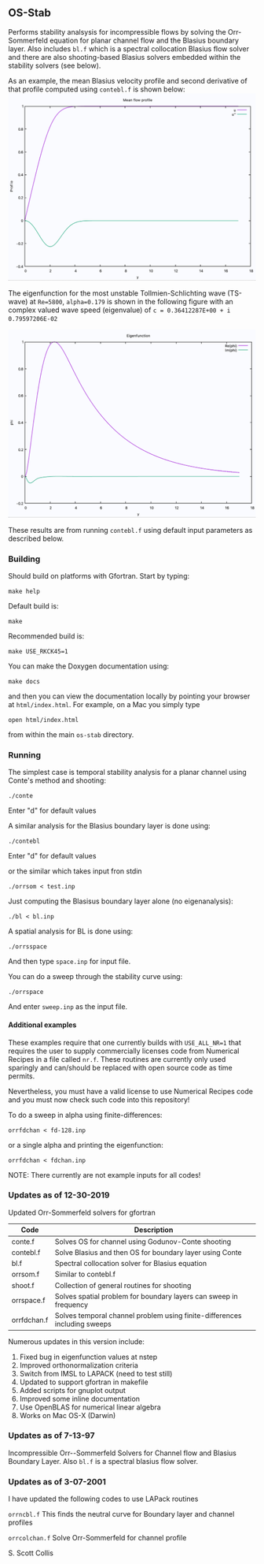 ## OS-Stab

Performs stability analsysis for incompressible flows by solving the Orr-Sommerfeld equation 
for planar channel flow and the Blasius boundary layer.  Also includes `bl.f` which is a 
spectral collocation Blasius flow solver and there are also shooting-based Blasius solvers
embedded within the stability solvers (see below).

As an example, the mean Blasius velocity profile and second derivative of that profile computed
using `contebl.f` is shown below:
![Mean Profile](https://github.com/sscollis/os-stab/blob/master/images/mean.png)

The eigenfunction for the most unstable Tollmien-Schlichting wave (TS-wave) at `Re=5800`, 
`alpha=0.179` is shown in the following figure with an complex valued wave speed 
(eigenvalue) of `c = 0.36412287E+00 + i 0.79597206E-02`

![Eigenfunction](https://github.com/sscollis/os-stab/blob/master/images/phi.png)

These results are from running `contebl.f` using default input parameters as described below.

### Building

Should build on platforms with Gfortran.  Start by typing:

    make help

Default build is:

    make 

Recommended build is:

    make USE_RKCK45=1

You can make the Doxygen documentation using:

    make docs

and then you can view the documentation locally by pointing your browser at
`html/index.html`. For example, on a Mac you simply type

    open html/index.html

from within the main `os-stab` directory.

### Running

The simplest case is temporal stability analysis for a planar channel using
Conte's method and shooting:

    ./conte

Enter "d" for default values 

A similar analysis for the Blasius boundary layer is done using:

    ./contebl

Enter "d" for default values 

or the similar which takes input fron stdin

    ./orrsom < test.inp

Just computing the Blasisus boundary layer alone (no eigenanalysis):

    ./bl < bl.inp

A spatial analysis for BL is done using:

    ./orrsspace 

And then type `space.inp` for input file.

You can do a sweep through the stability curve using:

    ./orrspace

And enter `sweep.inp` as the input file.

#### Additional examples

These examples require that one currently builds with `USE_ALL_NR=1` that 
requires the user to supply commercially licenses code from Numerical Recipes
in a file called `nr.f`.  These routines are currently only used sparingly and
can/should be replaced with open source code as time permits. 

Nevertheless, you must have a valid license to use Numerical Recipes code
and you must now check such code into this repository!

To do a sweep in alpha using finite-differences:

    orrfdchan < fd-128.inp

or a single alpha and printing the eigenfunction:

    orrfdchan < fdchan.inp

NOTE:  There currently are not example inputs for all codes!

### Updates as of 12-30-2019

Updated Orr-Sommerfeld solvers for gfortran 

  Code        |  Description
--------------|---------------------------------------------------------------------------
  conte.f     | Solves OS for channel using Godunov-Conte shooting
  contebl.f   | Solve Blasius and then OS for boundary layer using Conte
  bl.f        | Spectral collocation solver for Blasius equation
  orrsom.f    | Similar to contebl.f
  shoot.f     | Collection of general routines for shooting
  orrspace.f  | Solves spatial problem for boundary layers can sweep in frequency
  orrfdchan.f | Solves temporal channel problem using finite-differences including sweeps 

Numerous updates in this version include:

  1. Fixed bug in eigenfunction values at nstep
  2. Improved orthonormalization criteria
  3. Switch from IMSL to LAPACK (need to test still)
  4. Updated to support gfortran in makefile
  5. Added scripts for gnuplot output
  6. Improved some inline documentation
  7. Use OpenBLAS for numerical linear algebra
  8. Works on Mac OS-X (Darwin)

### Updates as of 7-13-97

Incompressible Orr--Sommerfeld Solvers for Channel flow and Blasius Boundary
Layer.  Also `bl.f` is a spectral blasius flow solver.

### Updates as of 3-07-2001

I have updated the following codes to use LAPack routines

`orrncbl.f`	This finds the neutral curve for Boundary layer and
channel profiles

`orrcolchan.f`	Solve Orr-Sommerfeld for channel profile

S. Scott Collis
